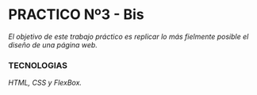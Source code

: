 # PRACTICO Nº3 - Bis
_El objetivo de este trabajo práctico es replicar lo más fielmente posible el diseño de una página web._


### TECNOLOGIAS
_HTML, CSS y FlexBox._